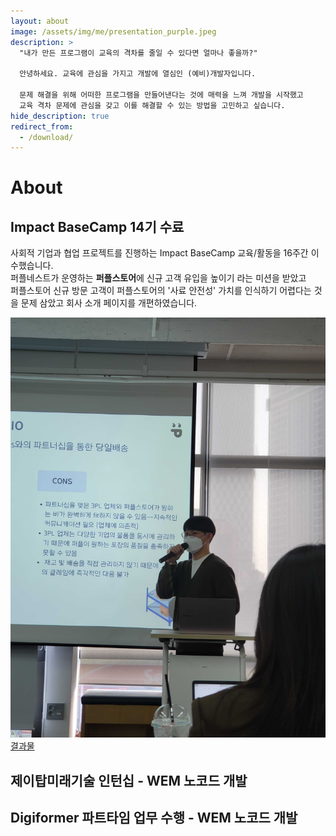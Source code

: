 ```yaml
---
layout: about
image: /assets/img/me/presentation_purple.jpeg
description: >
  "내가 만든 프로그램이 교육의 격차를 줄일 수 있다면 얼마나 좋을까?"

  안녕하세요. 교육에 관심을 가지고 개발에 열심인 (예비)개발자입니다.

  문제 해결을 위해 어떠한 프로그램을 만들어낸다는 것에 매력을 느껴 개발을 시작했고  
  교육 격차 문제에 관심을 갖고 이를 해결할 수 있는 방법을 고민하고 싶습니다.
hide_description: true
redirect_from:
  - /download/
---
```


# About

<!--author-->

## Impact BaseCamp 14기 수료
사회적 기업과 협업 프로젝트를 진행하는 Impact BaseCamp 교육/활동을 16주간 이수했습니다.  
퍼플네스트가 운영하는 **퍼플스토어**에 신규 고객 유입을 높이기 라는 미션을 받았고  
퍼플스토어 신규 방문 고객이 퍼플스토어의 '사료 안전성' 가치를 인식하기 어렵다는 것을 문제 삼았고 회사 소개 페이지를 개편하였습니다.  

![image](/assets/img/me/presentation_purple.jpeg)
[결과물](https://purplesto.re/introduction)

## 제이탑미래기술 인턴십 - WEM 노코드 개발

## Digiformer 파트타임 업무 수행 - WEM 노코드 개발
